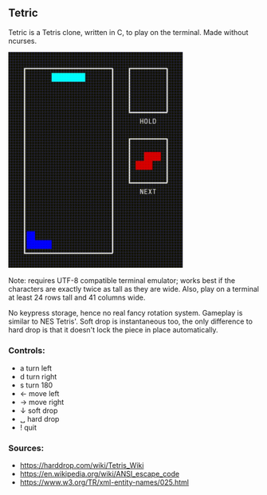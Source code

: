 ## Tetric

Tetric is a Tetris clone, written in C, to play on the terminal. Made without
ncurses.

<img src="example.gif" width="350">

Note: requires UTF-8 compatible terminal emulator; works best if the characters
are exactly twice as tall as they are wide. Also, play on a terminal at least
24 rows tall and 41 columns wide.

No keypress storage, hence no real fancy rotation system. Gameplay is similar
to NES Tetris'. Soft drop is instantaneous too, the only difference to hard
drop is that it doesn't lock the piece in place automatically.

### Controls:
- a turn left
- d turn right
- s turn 180
- ← move left
- → move right
- ↓ soft drop
- ␣ hard drop
- ! quit

### Sources:
- https://harddrop.com/wiki/Tetris_Wiki
- https://en.wikipedia.org/wiki/ANSI_escape_code
- https://www.w3.org/TR/xml-entity-names/025.html
